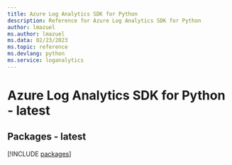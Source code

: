 ```yaml
---
title: Azure Log Analytics SDK for Python
description: Reference for Azure Log Analytics SDK for Python
author: lmazuel
ms.author: lmazuel
ms.data: 02/23/2023
ms.topic: reference
ms.devlang: python
ms.service: loganalytics
---
```

# Azure Log Analytics SDK for Python - latest
## Packages - latest
[!INCLUDE [packages](log-analytics-index.md)]